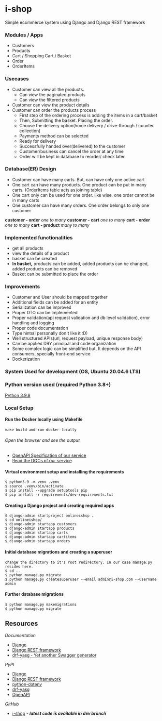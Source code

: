 # i-shop
Simple ecommerce system using Django and Django REST framework

### Modules / Apps
- Customers
- Products
- Cart / Shopping Cart / Basket
- Order
- OrderItems

### Usecases
- Customer can view all the products.
    - Can view the paginated products
    - Can view the filtered products
- Customer can view the product details
- Customer can order the products process
  - First step of the ordering process is adding the items in a cart/basket
  - Then, Submitting the basket. Placing the order.
  - Choose the delivery option(home delivery / drive-through / counter collection)
  - Payments method can be selected
  - Ready for delivery
  - Successfully handed over(delivered) to the customer
  - Customer/business can cancel the order at any time
  - Order will be kept in database to reorder/ check later

### Database(ER) Design
- Customer can have many carts. But, can have only one active cart
- One cart can have many products. One product can be put in many carts. (OrderItems table acts as joining table)
- One cart only can be used for one order. like wise, one order cannot be in many carts
- One customer can have many orders. One order belongs to only one customer

**customer - order** _one to many_
**customer - cart** _one to many_
**cart - order** _one to many_
**cart - product** _many to many_

### Implemented functionalities
- get all products
- view the details of a product
- basket can be created
- **In basket,** products can be added, added products can be changed, added products can be removed
- Basket can be submitted to place the order

### Improvements
- Customer and User should be mapped together
- Additional fields can be added for an entity
- Serialization can be improved
- Proper DTO can be implemented
- Proper validation(api request validation and db level validation), error handling and logging
- Proper code documentation
- Type hints(I personally don't like it :D)
- Well structured APIs(url, request payload, unique response body)
- Can be applied DRY principal and code organization
- Some complex logic can be simplified but, It depends on the API consumers, specially front-end service
- Dockerization

### System Used for development (OS, Ubuntu 20.04.6 LTS)

### Python version used (required Python 3.8+)
[Python 3.9.8](https://docs.python.org/3.9/)

### Local Setup
#### Run the Docker locally using Makefile
```
make build-and-run-docker-locally
```
###### Open the browser and see the output
- [OpenAPI Specification of our service](http://localhost:8000/ui/)
- [Read the DOCs of our service](http://localhost:8000/redoc/)

#### Virtual environment setup and installing the requirements
```
$ python3.9 -m venv .venv
$ source .venv/bin/activate
$ pip install --upgrade setuptools pip
$ pip install -r requirements/dev-requirements.txt
```

#### Creating a Django project and creating required apps
```
$ django-admin startproject onlineishop .
$ cd onlineishop/
$ django-admin startapp customers
$ django-admin startapp products
$ django-admin startapp carts
$ django-admin startapp cartitems
$ django-admin startapp orders
```

#### Initial database migrations and creating a superuser
```
change the directory to it's root redirectory. In our case manage.py resides here.
$ cd ..
$ python manage.py migrate
$ python manage.py createsuperuser --email admin@i-shop.com --username admin
```

#### Further database migrations
```
$ python manage.py makemigrations
$ python manage.py migrate
```

## Resources
_*Documentation*_
- [Django](https://www.djangoproject.com/)
- [Django REST framework](https://www.django-rest-framework.org/)
- [drf-yasg - Yet another Swagger generator](https://drf-yasg.readthedocs.io/en/stable/index.html)
 
_*PyPI*_
- [Django](https://pypi.org/project/Django/4.2.6/)
- [Django REST framework](https://pypi.org/project/djangorestframework/)
- [python-dotenv](https://pypi.org/project/python-dotenv/)
- [drf-yasg](https://pypi.org/project/drf-yasg/)
- [OpenAPI](https://www.openapis.org/)

_*GitHub*_
- [i-shop](https://github.com/jenoth/i-shop) **-** _**latest code is available in dev branch**_

<!--
What I really achieved here. After long time, nearly 3 years I recap my serverside knowledge 
with Django and almost covered most of the principles except template, the last T in MVT :D 
-->